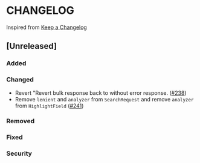 # CHANGELOG

Inspired from [Keep a Changelog](https://keepachangelog.com/en/1.0.0/)

## [Unreleased]
### Added

### Changed
- Revert "Revert bulk response back to without error response. ([#238](https://github.com/opensearch-project/opensearch-protobufs/pull/238))
- Remove `lenient` and `analyzer` from `SearchRequest` and remove `analyzer` from `HighlightField` ([#241](https://github.com/opensearch-project/opensearch-protobufs/pull/241))
### Removed

### Fixed

### Security

